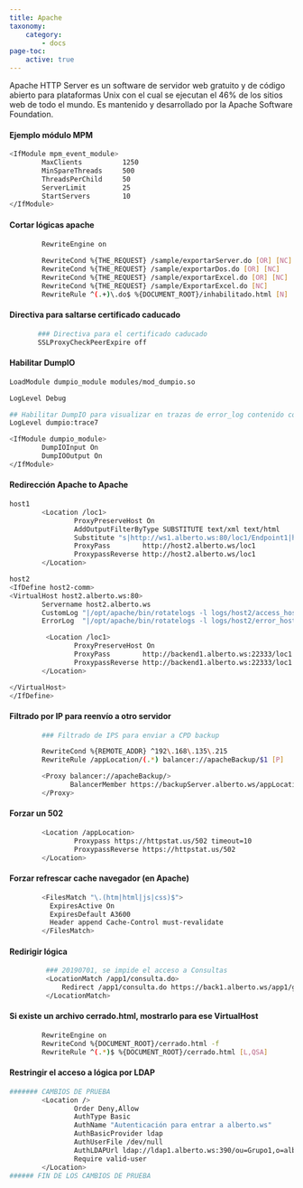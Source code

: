 ```yaml
---
title: Apache
taxonomy:
    category:
        - docs
page-toc:
    active: true
---
```


Apache HTTP Server es un software de servidor web gratuito y de código abierto para plataformas Unix con el cual se ejecutan el 46% de los sitios web de todo el mundo. Es mantenido y desarrollado por la Apache Software Foundation.

#### Ejemplo módulo MPM
```bash
<IfModule mpm_event_module>
        MaxClients          1250
        MinSpareThreads     500
        ThreadsPerChild     50
        ServerLimit         25
        StartServers        10
</IfModule>
```
#### Cortar lógicas apache
```bash
		RewriteEngine on
		
        RewriteCond %{THE_REQUEST} /sample/exportarServer.do [OR] [NC]
		RewriteCond %{THE_REQUEST} /sample/exportarDos.do [OR] [NC]
		RewriteCond %{THE_REQUEST} /sample/exportarExcel.do [OR] [NC]
		RewriteCond %{THE_REQUEST} /sample/ExportarExcel.do [NC]
        RewriteRule ^(.+)\.do$ %{DOCUMENT_ROOT}/inhabilitado.html [N]
```
#### Directiva para saltarse certificado caducado
```bash
       ### Directiva para el certificado caducado
       SSLProxyCheckPeerExpire off
```
#### Habilitar DumpIO
```bash
LoadModule dumpio_module modules/mod_dumpio.so

LogLevel Debug

## Habilitar DumpIO para visualizar en trazas de error_log contenido completo de peticiones
LogLevel dumpio:trace7

<IfModule dumpio_module>
        DumpIOInput On
        DumpIOOutput On
</IfModule>
```
#### Redirección Apache to Apache
```bash
host1
        <Location /loc1>
                ProxyPreserveHost On
                AddOutputFilterByType SUBSTITUTE text/xml text/html
                Substitute "s|http://ws1.alberto.ws:80/loc1/Endpoint1|https://ws1.alberto.ws/loc1/Endpoint1"
                ProxyPass        http://host2.alberto.ws/loc1
                ProxypassReverse http://host2.alberto.ws/loc1
        </Location>

host2
<IfDefine host2-comm>
<VirtualHost host2.alberto.ws:80>
        Servername host2.alberto.ws
        CustomLog "|/opt/apache/bin/rotatelogs -l logs/host2/access_host_log.%Y-%m-%d 86400"  "%t %h \"%r\" %>s %b %I %D %{BALANCER_WORKER_ROUTE}e %{JSESSIONID}C %{JSESSIONIDVERSION}C \"%{X-Forwarded-For}i\" %{SSL_PROTOCOL}x %{SSL_CIPHER}x %l %u"
        ErrorLog  "|/opt/apache/bin/rotatelogs -l logs/host2/error_host_log.%Y-%m-%d.log 86400"

         <Location /loc1>
                ProxyPreserveHost On
                ProxyPass        http://backend1.alberto.ws:22333/loc1
                ProxypassReverse http://backend1.alberto.ws:22333/loc1
        </Location>

</VirtualHost>
</IfDefine>
```
#### Filtrado por IP para reenvío a otro servidor
```bash
        ### Filtrado de IPS para enviar a CPD backup

        RewriteCond %{REMOTE_ADDR} ^192\.168\.135\.215
        RewriteRule /appLocation/(.*) balancer://apacheBackup/$1 [P]

        <Proxy balancer://apacheBackup/>
               BalancerMember https://backupServer.alberto.ws/appLocation
        </Proxy>
```
#### Forzar un 502
```bash
        <Location /appLocation>
                Proxypass https://httpstat.us/502 timeout=10
                ProxypassReverse https://httpstat.us/502
        </Location>
```
#### Forzar refrescar cache navegador (en Apache)
```bash
        <FilesMatch "\.(htm|html|js|css)$">
          ExpiresActive On
          ExpiresDefault A3600
          Header append Cache-Control must-revalidate
        </FilesMatch>
```
#### Redirigir lógica
```bash
         ### 20190701, se impide el acceso a Consultas
         <LocationMatch /app1/consulta.do>
             Redirect /app1/consulta.do https://back1.alberto.ws/app1/gestionador.do
         </LocationMatch>
```
#### Si existe un archivo cerrado.html, mostrarlo para ese VirtualHost
```bash
        RewriteEngine on
        RewriteCond %{DOCUMENT_ROOT}/cerrado.html -f
        RewriteRule ^(.*)$ %{DOCUMENT_ROOT}/cerrado.html [L,QSA]
```
#### Restringir el acceso a lógica por LDAP
```bash
####### CAMBIOS DE PRUEBA
        <Location />
                Order Deny,Allow
                AuthType Basic
                AuthName "Autenticación para entrar a alberto.ws"
                AuthBasicProvider ldap
                AuthUserFile /dev/null
                AuthLDAPUrl ldap://ldap1.alberto.ws:390/ou=Grupo1,o=albertoWS,c=ES
                Require valid-user
        </Location>
###### FIN DE LOS CAMBIOS DE PRUEBA
```

